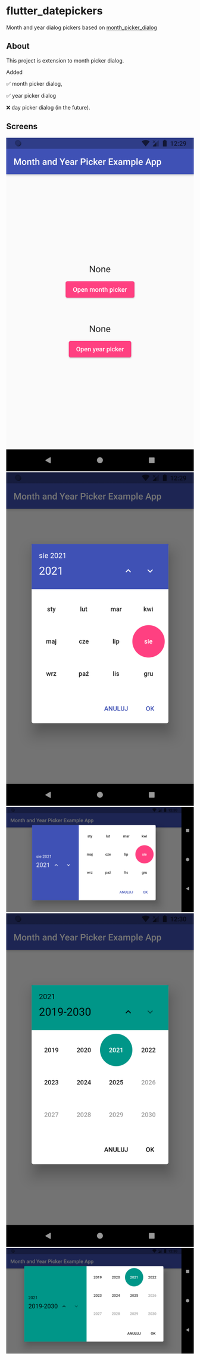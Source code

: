 # flutter_datepickers

Month and year dialog pickers based on [month_picker_dialog](https://pub.dev/packages/month_picker_dialog)

## About

This project is extension to month picker dialog.

Added

✅ month picker dialog,

✅ year picker dialog

❌ day picker dialog (in the future).

## Screens

![Main page](screenshots/main_page.png )
![Month picker vertically](screenshots/month_picker.png)
![Month picker horizontally](screenshots/month_picker2.png)
![Year picker vertically](screenshots/year_picker.png)
![Year picker horizontally](screenshots/year_picker2.png)

